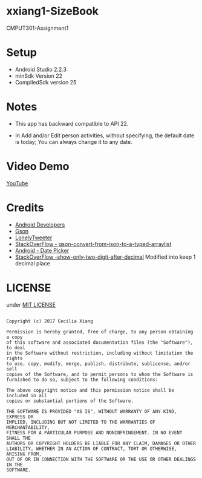 # xxiang1-SizeBook
CMPUT301-Assignment1

# Setup
  - Android Studio 2.2.3
  - minSdk Version 22
  - CompiledSdk version 25
  

# Notes
  - This app has backward compatible to API 22.
  
  - In Add and/or Edit person activities, without specifying, the default date is today; 
    You can always change it to any date.
    
# Video Demo

  [YouTube][1]
  
  
# Credits
  - [Android Developers][3]
  - [Gson][4]
  - [LonelyTweeter][5]
  - [StackOverFlow - gson-convert-from-json-to-a-typed-arraylist][6]
  - [Android - Date Picker][7]
  - [StackOverFlow -show-only-two-digit-after-decimal][8] Modified into keep 1 decimal place
  
# LICENSE

under [MIT LICENSE][2]

~~~~ 

Copyright (c) 2017 Cecilia Xiang

Permission is hereby granted, free of charge, to any person obtaining a copy
of this software and associated documentation files (the "Software"), to deal
in the Software without restriction, including without limitation the rights
to use, copy, modify, merge, publish, distribute, sublicense, and/or sell
copies of the Software, and to permit persons to whom the Software is
furnished to do so, subject to the following conditions:

The above copyright notice and this permission notice shall be included in all
copies or substantial portions of the Software.

THE SOFTWARE IS PROVIDED "AS IS", WITHOUT WARRANTY OF ANY KIND, EXPRESS OR
IMPLIED, INCLUDING BUT NOT LIMITED TO THE WARRANTIES OF MERCHANTABILITY,
FITNESS FOR A PARTICULAR PURPOSE AND NONINFRINGEMENT. IN NO EVENT SHALL THE
AUTHORS OR COPYRIGHT HOLDERS BE LIABLE FOR ANY CLAIM, DAMAGES OR OTHER
LIABILITY, WHETHER IN AN ACTION OF CONTRACT, TORT OR OTHERWISE, ARISING FROM,
OUT OF OR IN CONNECTION WITH THE SOFTWARE OR THE USE OR OTHER DEALINGS IN THE
SOFTWARE.
~~~~ 
  
  
  
  [1]:https://youtu.be/pnSycpVaNXo
  [2]:https://opensource.org/licenses/MIT
  [3]:https://developer.android.com/index.html
  [4]:https://github.com/google/gson
  [5]:https://github.com/Aquafina99/lonelyTwitter
  [6]:http://stackoverflow.com/questions/12384064/gson-convert-from-json-to-a-typed-arraylistt
  [7]:https://www.tutorialspoint.com/android/android_datepicker_control.html
  [8]:http://stackoverflow.com/questions/10959424/show-only-two-digit-after-decimal
